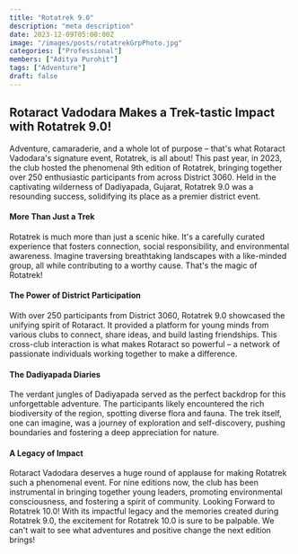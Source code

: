 ```yaml
---
title: "Rotatrek 9.0"
description: "meta description"
date: 2023-12-09T05:00:00Z
image: "/images/posts/rotatrekGrpPhoto.jpg"
categories: ["Professional"]
members: ["Aditya Purohit"]
tags: ["Adventure"]
draft: false
---
```


## Rotaract Vadodara Makes a Trek-tastic Impact with Rotatrek 9.0!

Adventure, camaraderie, and a whole lot of purpose – that's what Rotaract Vadodara's signature event, Rotatrek, is all about! This past year, in 2023, the club hosted the phenomenal 9th edition of Rotatrek, bringing together over 250 enthusiastic participants from across District 3060. Held in the captivating wilderness of Dadiyapada, Gujarat, Rotatrek 9.0 was a resounding success, solidifying its place as a premier district event.
<br/>

#### More Than Just a Trek

Rotatrek is much more than just a scenic hike. It's a carefully curated experience that fosters connection, social responsibility, and environmental awareness. Imagine traversing breathtaking landscapes with a like-minded group, all while contributing to a worthy cause. That's the magic of Rotatrek!

#### The Power of District Participation

With over 250 participants from District 3060, Rotatrek 9.0 showcased the unifying spirit of Rotaract. It provided a platform for young minds from various clubs to connect, share ideas, and build lasting friendships. This cross-club interaction is what makes Rotaract so powerful – a network of passionate individuals working together to make a difference.

#### The Dadiyapada Diaries

The verdant jungles of Dadiyapada served as the perfect backdrop for this unforgettable adventure. The participants likely encountered the rich biodiversity of the region, spotting diverse flora and fauna. The trek itself, one can imagine, was a journey of exploration and self-discovery, pushing boundaries and fostering a deep appreciation for nature.

#### A Legacy of Impact

Rotaract Vadodara deserves a huge round of applause for making Rotatrek such a phenomenal event. For nine editions now, the club has been instrumental in bringing together young leaders, promoting environmental consciousness, and fostering a spirit of community.
Looking Forward to Rotatrek 10.0!
With its impactful legacy and the memories created during Rotatrek 9.0, the excitement for Rotatrek 10.0 is sure to be palpable. We can't wait to see what adventures and positive change the next edition brings!
